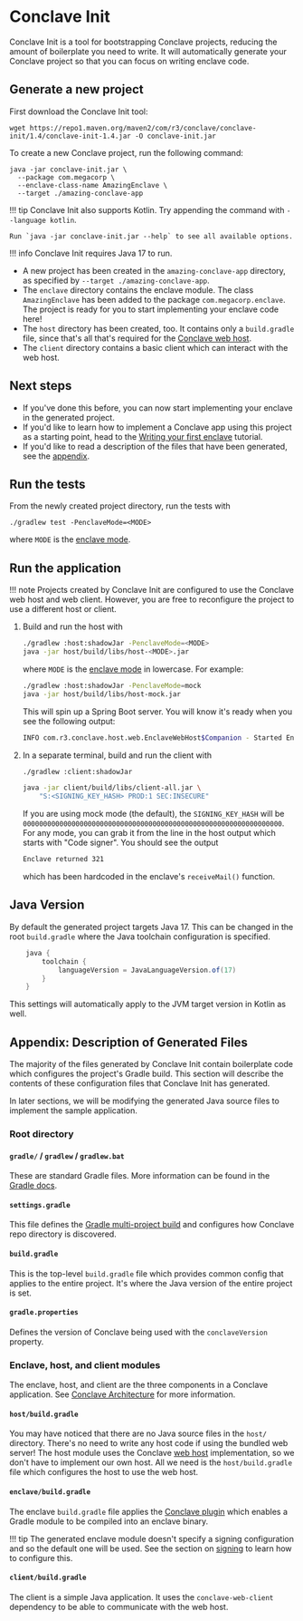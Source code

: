 # Conclave Init

Conclave Init is a tool for bootstrapping Conclave projects, reducing the amount of boilerplate you need to write.
It will automatically generate your Conclave project so that you can focus on writing enclave code.

## Generate a new project

First download the Conclave Init tool:

```shell
wget https://repo1.maven.org/maven2/com/r3/conclave/conclave-init/1.4/conclave-init-1.4.jar -O conclave-init.jar
```

To create a new Conclave project, run the following command:

```shell
java -jar conclave-init.jar \
  --package com.megacorp \
  --enclave-class-name AmazingEnclave \
  --target ./amazing-conclave-app
```

!!! tip
    Conclave Init also supports Kotlin. Try appending the command with `--language kotlin`.

    Run `java -jar conclave-init.jar --help` to see all available options.

!!! info
    Conclave Init requires Java 17 to run.

- A new project has been created in the `amazing-conclave-app` directory, as specified
  by `--target ./amazing-conclave-app`.
- The `enclave` directory contains the enclave module. The class `AmazingEnclave` has been added to the
  package `com.megacorp.enclave`. The project is ready for you to start implementing your enclave code here!
- The `host` directory has been created, too. It contains only a `build.gradle` file, since that's all that's required
  for the [Conclave web host](conclave-web-host.md).
- The `client` directory contains a basic client which can interact with the web host.

## Next steps

* If you've done this before, you can now start implementing your enclave in the generated project.
* If you'd like to learn how to implement a Conclave app using this project as a starting point, head to
  the [Writing your first enclave](writing-hello-world.md) tutorial.
* If you'd like to read a description of the files that have been generated, see the
  [appendix](#appendix-description-of-generated-files).

## Run the tests

From the newly created project directory, run the tests with

```
./gradlew test -PenclaveMode=<MODE>
```

where `MODE` is the [enclave mode](enclave-modes.md).

## Run the application

!!! note
    Projects created by Conclave Init are configured to use the Conclave web host and web client. However, you are
    free to reconfigure the project to use a different host or client.

1. Build and run the host with
   ```bash
   ./gradlew :host:shadowJar -PenclaveMode=<MODE>
   java -jar host/build/libs/host-<MODE>.jar
   ```
   where `MODE` is the [enclave mode](enclave-modes.md) in lowercase. For example:
   ```bash
   ./gradlew :host:shadowJar -PenclaveMode=mock
   java -jar host/build/libs/host-mock.jar
   ```
   This will spin up a Spring Boot server. You will know it's ready when you see the following output:
   ```bash
   INFO com.r3.conclave.host.web.EnclaveWebHost$Companion - Started EnclaveWebHost.Companion in <SECONDS> seconds
   ```

5. In a separate terminal, build and run the client with
   ```bash
   ./gradlew :client:shadowJar
   
   java -jar client/build/libs/client-all.jar \
       "S:<SIGNING_KEY_HASH> PROD:1 SEC:INSECURE"
   ```
   If you are using mock mode (the default), the `SIGNING_KEY_HASH` will be
   `0000000000000000000000000000000000000000000000000000000000000000`. For any mode, you can grab it from the line in
   the host output which starts with "Code signer". You should see the output
   ```bash
   Enclave returned 321
   ```
   which has been hardcoded in the enclave's `receiveMail()` function.

## Java Version

By default the generated project targets Java 17. This can be changed in the root `build.gradle` where the Java 
toolchain configuration is specified.

```groovy
    java {
        toolchain {
            languageVersion = JavaLanguageVersion.of(17)
        }
    }
```

This settings will automatically apply to the JVM target version in Kotlin as well.

## Appendix: Description of Generated Files

The majority of the files generated by Conclave Init contain boilerplate code which configures the project's Gradle 
build. This section will describe the contents of these configuration files that Conclave Init has generated.

In later sections, we will be modifying the generated Java source files to implement the sample application.

### Root directory

#### `gradle/` / `gradlew` / `gradlew.bat`

These are standard Gradle files. More information can be found in the [Gradle 
docs](https://docs.gradle.org/current/userguide/gradle_wrapper.html).

#### `settings.gradle`

This file defines the [Gradle multi-project 
build](https://docs.gradle.org/current/userguide/multi_project_builds.html#sec:creating_multi_project_builds) and 
configures how Conclave repo directory is discovered.

#### `build.gradle`

This is the top-level `build.gradle` file which provides common config that applies to the entire project. It's 
where the Java version of the entire project is set.

#### `gradle.properties`

Defines the version of Conclave being used with the `conclaveVersion` property.

### Enclave, host, and client modules
The enclave, host, and client are the three components in a Conclave application. See
[Conclave Architecture](architecture.md) for more information.

#### `host/build.gradle`

You may have noticed that there are no Java source files in the `host/` directory. There's no need to write any host 
code if using the bundled web server! The host module uses the Conclave [web host](conclave-web-host.md)
implementation, so we don't have to implement our own host. All we need is the `host/build.gradle` file which 
configures the host to use the web host.

#### `enclave/build.gradle`

The enclave `build.gradle` file applies the [Conclave plugin](enclave-configuration.md) which enables a Gradle 
module to be compiled into an enclave binary.

!!! tip
    The generated enclave module doesn't specify a signing configuration and so the default one will be used. See 
    the section on [signing](signing.md) to learn how to configure this.


#### `client/build.gradle`

The client is a simple Java application. It uses the `conclave-web-client` dependency to be able to communicate with 
the web host.
